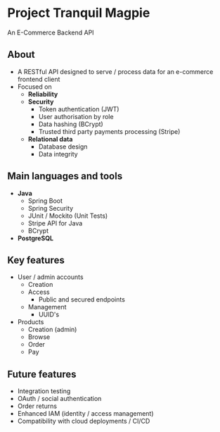 # Project Tranquil Magpie
An E-Commerce Backend API

## About
- A RESTful API designed to serve / process data for an e-commerce frontend client
- Focused on
  - **Reliability**
  - **Security**
    - Token authentication (JWT)
    - User authorisation by role
    - Data hashing (BCrypt)
    - Trusted third party payments processing (Stripe)
  - **Relational data**
    - Database design
    - Data integrity

## Main languages and tools
- **Java**
  - Spring Boot
  - Spring Security
  - JUnit / Mockito (Unit Tests)
  - Stripe API for Java
  - BCrypt
- **PostgreSQL**

## Key features
- User / admin accounts
  - Creation
  - Access
    - Public and secured endpoints
  - Management
    - UUID's
- Products
  - Creation (admin)
  - Browse
  - Order
  - Pay

## Future features
- Integration testing
- OAuth / social authentication
- Order returns
- Enhanced IAM (identity / access management)
- Compatibility with cloud deployments / CI/CD
